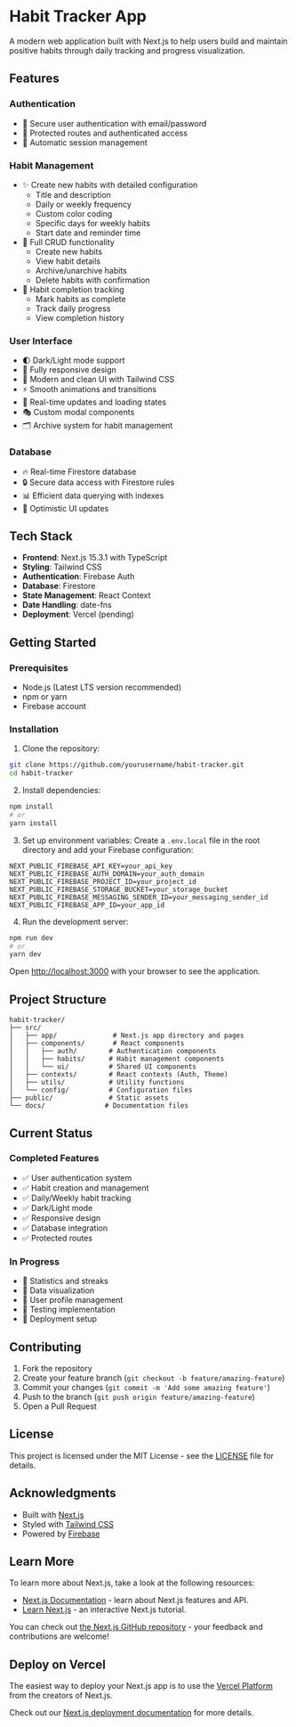 # Habit Tracker App

A modern web application built with Next.js to help users build and maintain positive habits through daily tracking and progress visualization.

## Features

### Authentication

- 🔐 Secure user authentication with email/password
- 🚪 Protected routes and authenticated access
- 🔄 Automatic session management

### Habit Management

- ✨ Create new habits with detailed configuration
  - Title and description
  - Daily or weekly frequency
  - Custom color coding
  - Specific days for weekly habits
  - Start date and reminder time
- 📝 Full CRUD functionality
  - Create new habits
  - View habit details
  - Archive/unarchive habits
  - Delete habits with confirmation
- 🎯 Habit completion tracking
  - Mark habits as complete
  - Track daily progress
  - View completion history

### User Interface

- 🌓 Dark/Light mode support
- 📱 Fully responsive design
- 🎨 Modern and clean UI with Tailwind CSS
- ⚡ Smooth animations and transitions
- 🔄 Real-time updates and loading states
- 🎭 Custom modal components
- 🗂️ Archive system for habit management

### Database

- 🔥 Real-time Firestore database
- 🔒 Secure data access with Firestore rules
- 📊 Efficient data querying with indexes
- 🔄 Optimistic UI updates

## Tech Stack

- **Frontend**: Next.js 15.3.1 with TypeScript
- **Styling**: Tailwind CSS
- **Authentication**: Firebase Auth
- **Database**: Firestore
- **State Management**: React Context
- **Date Handling**: date-fns
- **Deployment**: Vercel (pending)

## Getting Started

### Prerequisites

- Node.js (Latest LTS version recommended)
- npm or yarn
- Firebase account

### Installation

1. Clone the repository:

```bash
git clone https://github.com/yourusername/habit-tracker.git
cd habit-tracker
```

2. Install dependencies:

```bash
npm install
# or
yarn install
```

3. Set up environment variables:
   Create a `.env.local` file in the root directory and add your Firebase configuration:

```
NEXT_PUBLIC_FIREBASE_API_KEY=your_api_key
NEXT_PUBLIC_FIREBASE_AUTH_DOMAIN=your_auth_domain
NEXT_PUBLIC_FIREBASE_PROJECT_ID=your_project_id
NEXT_PUBLIC_FIREBASE_STORAGE_BUCKET=your_storage_bucket
NEXT_PUBLIC_FIREBASE_MESSAGING_SENDER_ID=your_messaging_sender_id
NEXT_PUBLIC_FIREBASE_APP_ID=your_app_id
```

4. Run the development server:

```bash
npm run dev
# or
yarn dev
```

Open [http://localhost:3000](http://localhost:3000) with your browser to see the application.

## Project Structure

```
habit-tracker/
├── src/
│   ├── app/              # Next.js app directory and pages
│   ├── components/       # React components
│   │   ├── auth/        # Authentication components
│   │   ├── habits/      # Habit management components
│   │   └── ui/          # Shared UI components
│   ├── contexts/        # React contexts (Auth, Theme)
│   ├── utils/           # Utility functions
│   └── config/          # Configuration files
├── public/              # Static assets
└── docs/               # Documentation files
```

## Current Status

### Completed Features

- ✅ User authentication system
- ✅ Habit creation and management
- ✅ Daily/Weekly habit tracking
- ✅ Dark/Light mode
- ✅ Responsive design
- ✅ Database integration
- ✅ Protected routes

### In Progress

- 🚧 Statistics and streaks
- 🚧 Data visualization
- 🚧 User profile management
- 🚧 Testing implementation
- 🚧 Deployment setup

## Contributing

1. Fork the repository
2. Create your feature branch (`git checkout -b feature/amazing-feature`)
3. Commit your changes (`git commit -m 'Add some amazing feature'`)
4. Push to the branch (`git push origin feature/amazing-feature`)
5. Open a Pull Request

## License

This project is licensed under the MIT License - see the [LICENSE](LICENSE) file for details.

## Acknowledgments

- Built with [Next.js](https://nextjs.org)
- Styled with [Tailwind CSS](https://tailwindcss.com)
- Powered by [Firebase](https://firebase.google.com)

## Learn More

To learn more about Next.js, take a look at the following resources:

- [Next.js Documentation](https://nextjs.org/docs) - learn about Next.js features and API.
- [Learn Next.js](https://nextjs.org/learn) - an interactive Next.js tutorial.

You can check out [the Next.js GitHub repository](https://github.com/vercel/next.js) - your feedback and contributions are welcome!

## Deploy on Vercel

The easiest way to deploy your Next.js app is to use the [Vercel Platform](https://vercel.com/new?utm_medium=default-template&filter=next.js&utm_source=create-next-app&utm_campaign=create-next-app-readme) from the creators of Next.js.

Check out our [Next.js deployment documentation](https://nextjs.org/docs/app/building-your-application/deploying) for more details.
